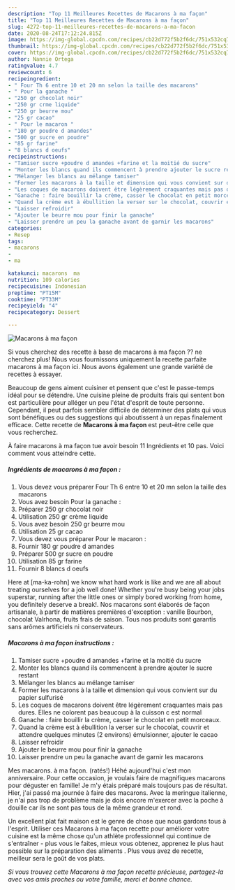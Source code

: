 ```yaml
---
description: "Top 11 Meilleures Recettes de Macarons à ma façon"
title: "Top 11 Meilleures Recettes de Macarons à ma façon"
slug: 4272-top-11-meilleures-recettes-de-macarons-a-ma-facon
date: 2020-08-24T17:12:24.815Z
image: https://img-global.cpcdn.com/recipes/cb22d772f5b2f6dc/751x532cq70/macarons-a-ma-facon-photo-principale-de-la-recette.jpg
thumbnail: https://img-global.cpcdn.com/recipes/cb22d772f5b2f6dc/751x532cq70/macarons-a-ma-facon-photo-principale-de-la-recette.jpg
cover: https://img-global.cpcdn.com/recipes/cb22d772f5b2f6dc/751x532cq70/macarons-a-ma-facon-photo-principale-de-la-recette.jpg
author: Nannie Ortega
ratingvalue: 4.7
reviewcount: 6
recipeingredient:
- " Four Th 6 entre 10 et 20 mn selon la taille des macarons"
- " Pour la ganache "
- "250 gr chocolat noir"
- "250 gr crme liquide"
- "250 gr beurre mou"
- "25 gr cacao"
- " Pour le macaron "
- "180 gr poudre d amandes"
- "500 gr sucre en poudre"
- "85 gr farine"
- "8 blancs d oeufs"
recipeinstructions:
- "Tamiser sucre +poudre d amandes +farine et la moitié du sucre"
- "Monter les blancs quand ils commencent à prendre ajouter le sucre restant"
- "Mélanger les blancs au mélange tamiser"
- "Former les macarons à la taille et dimension qui vous convient sur du papier sulfurisé"
- "Les coques de macarons doivent être légèrement craquantes mais pas dures. Elles ne colorent pas beaucoup à la cuisson c est normal"
- "Ganache : faire bouillir la crème, casser le chocolat en petit morceaux."
- "Quand la crème est à ébullition la verser sur le chocolat, couvrir et attendre quelques minutes (2 environs) émulsionner, ajouter le cacao"
- "Laisser refroidir"
- "Ajouter le beurre mou pour finir la ganache"
- "Laisser prendre un peu la ganache avant de garnir les macarons"
categories:
- Resep
tags:
- macarons
- 
- ma

katakunci: macarons  ma 
nutrition: 109 calories
recipecuisine: Indonesian
preptime: "PT15M"
cooktime: "PT33M"
recipeyield: "4"
recipecategory: Dessert

---
```



![Macarons à ma façon](https://img-global.cpcdn.com/recipes/cb22d772f5b2f6dc/751x532cq70/macarons-a-ma-facon-photo-principale-de-la-recette.jpg)

Si vous cherchez des recette à base de macarons à ma façon ?? ne cherchez plus! Nous vous fournissons uniquement la recette parfaite macarons à ma façon ici. Nous avons également une grande variété de recettes à essayer.

Beaucoup de gens aiment cuisiner et pensent que c'est le passe-temps idéal pour se détendre. Une cuisine pleine de produits frais qui sentent bon est particulière pour alléger un peu l'état d'esprit de toute personne. Cependant, il peut parfois sembler difficile de déterminer des plats qui vous sont bénéfiques ou des suggestions qui aboutissent à un repas finalement efficace. Cette recette de <strong> Macarons à ma façon </strong> est peut-être celle que vous recherchez.

<!--inarticleads1-->

À faire macarons à ma façon tue avoir besoin 11 Ingrédients et 10 pas. Voici comment vous atteindre cette.

##### Ingrédients de macarons à ma façon :

1. Vous devez vous préparer  Four Th 6 entre 10 et 20 mn selon la taille des macarons
1. Vous avez besoin  Pour la ganache :
1. Préparer 250 gr chocolat noir
1. Utilisation 250 gr crème liquide
1. Vous avez besoin 250 gr beurre mou
1. Utilisation 25 gr cacao
1. Vous devez vous préparer  Pour le macaron :
1. Fournir 180 gr poudre d amandes
1. Préparer 500 gr sucre en poudre
1. Utilisation 85 gr farine
1. Fournir 8 blancs d oeufs


Here at [ma-ka-rohn] we know what hard work is like and we are all about treating ourselves for a job well done! Whether you&#39;re busy being your jobs superstar, running after the little ones or simply bored working from home, you definitely deserve a break!. Nos macarons sont élaborés de façon artisanale, à partir de matières premières d&#39;exception : vanille Bourbon, chocolat Valrhona, fruits frais de saison. Tous nos produits sont garantis sans arômes artificiels ni conservateurs. 

<!--inarticleads2-->

##### Macarons à ma façon instructions :

1. Tamiser sucre +poudre d amandes +farine et la moitié du sucre
1. Monter les blancs quand ils commencent à prendre ajouter le sucre restant
1. Mélanger les blancs au mélange tamiser
1. Former les macarons à la taille et dimension qui vous convient sur du papier sulfurisé
1. Les coques de macarons doivent être légèrement craquantes mais pas dures. Elles ne colorent pas beaucoup à la cuisson c est normal
1. Ganache : faire bouillir la crème, casser le chocolat en petit morceaux.
1. Quand la crème est à ébullition la verser sur le chocolat, couvrir et attendre quelques minutes (2 environs) émulsionner, ajouter le cacao
1. Laisser refroidir
1. Ajouter le beurre mou pour finir la ganache
1. Laisser prendre un peu la ganache avant de garnir les macarons


Mes macarons. à ma façon. (ratés!) Héhé aujourd&#39;hui c&#39;est mon anniversaire. Pour cette occasion, je voulais faire de magnifiques macarons pour déguster en famille! Je m&#39;y étais préparé mais toujours pas de résultat. Hier, j&#39;ai passé ma journée à faire des macarons. Avec la meringue italienne, je n&#39;ai pas trop de problème mais je dois encore m&#39;exercer avec la poche à douille car ils ne sont pas tous de la même grandeur et rond. 

<!--inarticleads1-->

<p>
Un excellent plat fait maison est le genre de chose que nous gardons tous à l'esprit. Utiliser ces Macarons à ma façon recette pour améliorer votre cuisine est la même chose qu'un athlète professionnel qui continue de s'entraîner - plus vous le faites, mieux vous obtenez, apprenez le plus haut possible sur la préparation des aliments . Plus vous avez de recette, meilleur sera le goût de vos plats.
</p>

<p>
<i>Si vous trouvez cette Macarons à ma façon recette précieuse, partagez-la avec vos amis proches ou votre famille, merci et bonne chance.</i>
</p>
